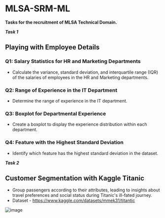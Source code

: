 # MLSA-SRM-ML

**Tasks for the recruitment of MLSA Technical Domain.**

***Task 1***

## Playing with Employee Details

### Q1: Salary Statistics for HR and Marketing Departments
- Calculate the variance, standard deviation, and interquartile range (IQR) of the salaries of employees in the HR and Marketing departments.

### Q2: Range of Experience in the IT Department
- Determine the range of experience in the IT department.

### Q3: Boxplot for Departmental Experience
- Create a boxplot to display the experience distribution within each department.

### Q4: Feature with the Highest Standard Deviation
- Identify which feature has the highest standard deviation in the dataset.

***Task 2***

## Customer Segmentation with Kaggle Titanic

- Group passengers according to their attributes, leading to insights about travel preferences and social status during Titanic's ill-fated journey.
- Dataset - https://www.kaggle.com/datasets/mmek31/titantic

![image](https://github.com/JayGaba/MLSA-SRM-ML/assets/111695826/c2ed2f32-d004-4632-8ee5-dac9762adbbd)

